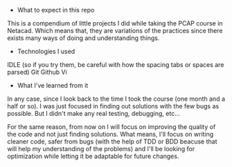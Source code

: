 - What to expect in this repo 

This is a compendium of little projects I did while taking the PCAP course in Netacad. Which means that, they are variations of the practices since there exists many ways of doing and understanding things.

- Technologies I used

IDLE (so if you try them, be careful with how the spacing tabs or spaces are parsed) 
Git
Github
Vi

- What I've learned from it

In any case, since I look back to the time I took the course (one month and a half or so). I was just focused in finding out solutions with the few bugs as possible. But I didn't make any real testing, debugging, etc...  


For the same reason, from now on I will focus on improving the quality of the code and not just finding solutions. What means, I'll focus on writing cleaner code, safer from bugs (with the help of TDD or BDD beacuse that will help my understanding of the problems) and I'll be looking for optimization while letting it be adaptable for future changes.

